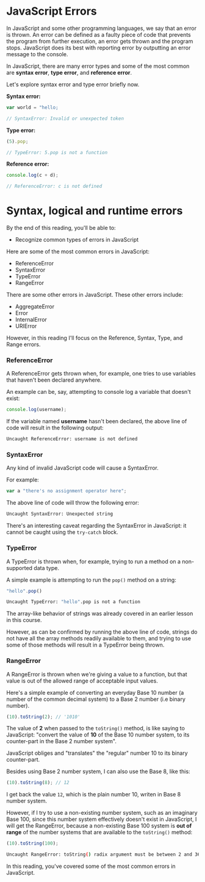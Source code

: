 # JavaScript Errors
In JavaScript and some other programming languages, we say that an error is thrown. An error can be defined as a faulty piece of code that prevents the program from further execution, an error gets thrown and the program stops. JavaScript does its best with reporting error by outputting an error message to the console. 

In JavaScript, there are many error types and some of the most common are **syntax error**, **type error**, and **reference error**.

Let's explore syntax error and type error briefly now.

**Syntax error:**
```js
var world = "hello;

// SyntaxError: Invalid or unexpected token
```


**Type error:**
```js
(5).pop;

// TypeError: 5.pop is not a function
```

**Reference error:**
```js
console.log(c + d);

// ReferenceError: c is not defined
```

# Syntax, logical and runtime errors
By the end of this reading, you'll be able to:
- Recognize common types of errors in JavaScript

Here are some of the most common errors in JavaScript: 
- ReferenceError 
- SyntaxError 
- TypeError 
- RangeError

There are some other errors in JavaScript. These other errors include:
- AggregateError 
- Error 
- InternalError 
- URIError

However, in this reading I'll focus on the Reference, Syntax, Type, and Range errors.

### ReferenceError
A ReferenceError gets thrown when, for example, one tries to use variables that haven't been declared anywhere.

An example can be, say, attempting to console log a variable that doesn't exist:
```js
console.log(username);
```

If the variable named **username** hasn't been declared, the above line of code will result in the following output:

```bash
Uncaught ReferenceError: username is not defined
```

### SyntaxError
Any kind of invalid JavaScript code will cause a SyntaxError.

For example:
```js
var a "there's no assignment operator here";
```

The above line of code will throw the following error:  
```bash
Uncaught SyntaxError: Unexpected string
```

There's an interesting caveat regarding the SyntaxError in JavaScript: it cannot be caught using the `try-catch` block.

### TypeError
A TypeError is thrown when, for example, trying to run a method on a non-supported data type.

A simple example is attempting to run the `pop()` method on a string:
```js
"hello".pop() 
```
```bash
Uncaught TypeError: "hello".pop is not a function
```

The array-like behavior of strings was already covered in an earlier lesson in this course. 

However, as can be confirmed by running the above line of code, strings do not have all the array methods readily available to them, and trying to use some of those methods will result in a TypeError being thrown.  

### RangeError
A RangeError is thrown when we're giving a value to a function, but that value is out of the allowed range of acceptable input values.

Here's a simple example of converting an everyday Base 10 number (a number of the common decimal system) to a Base 2 number (i.e binary number).
```js
(10).toString(2); // '1010'
```

The value of **2** when passed to the `toString()` method, is like saying to JavaScript: "convert the value of **10** of the Base 10 number system, to its counter-part in the Base 2 number system".

JavaScript obliges and "translates" the "regular" number 10 to its binary counter-part.

Besides using Base 2 number system, I can also use the Base 8, like this:
```js
(10).toString(8); // 12
```

I get back the value `12`, which is the plain number 10, writen in Base 8 number system.

However, if I try to use a non-existing number system, such as an imaginary Base 100, since this number system effectively doesn't exist in JavaScript, I will get the RangeError, because a non-existing Base 100 system is **out of range** of the number systems that are available to the `toString()` method:
```js
(10).toString(100);
```
```bash
Uncaught RangeError: toString() radix argument must be between 2 and 36
```

In this reading, you've covered some of the most common errors in JavaScript.
